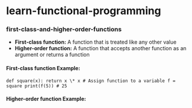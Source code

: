 # learn-functional-programming

### first-class-and-higher-order-functions

-   **First-class function:** A function that is treated like any other value
-   **Higher-order function:** A function that accepts another function as an argument or returns a function

#### First-class function Example:

`def square(x): return x \* x # Assign function to a variable f = square print(f(5)) # 25`

#### Higher-order function Example:
